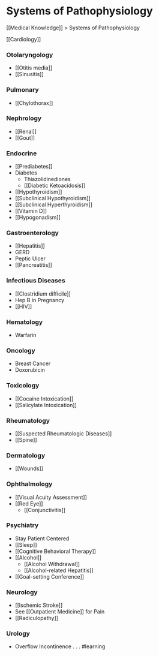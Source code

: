 # Systems of Pathophysiology
[[Medical Knowledge]] > Systems of Pathophysiology

[[Cardiology]]
### Otolaryngology
* [[Otitis media]]
* [[Sinusitis]]
### Pulmonary
* [[Chylothorax]]
### Nephrology
* [[Renal]]
* [[Gout]]
### Endocrine
* [[Prediabetes]]
* Diabetes
	* Thiazolidinediones
	* [[Diabetic Ketoacidosis]]
* [[Hypothyroidism]]
* [[Subclinical Hypothyroidism]]
* [[Subclinical Hyperthyroidism]]
* [[Vitamin D]]
* [[Hypogonadism]]
### Gastroenterology
* [[Hepatitis]]
* GERD
* Peptic Ulcer
* [[Pancreatitis]]
### Infectious Diseases
* [[Clostridium difficile]]
* Hep B in Pregnancy
* [[HIV]]
### Hematology
* Warfarin
### Oncology
* Breast Cancer
* Doxorubicin
### Toxicology
* [[Cocaine Intoxication]]
* [[Salicylate Intoxication]]
### Rheumatology
* [[Suspected Rheumatologic Diseases]]
* [[Spine]]
### Dermatology
* [[Wounds]]
### Ophthalmology
* [[Visual Acuity Assessment]]
* [[Red Eye]]
	* [[Conjunctivitis]]
### Psychiatry
* Stay Patient Centered
* [[Sleep]]
* [[Cognitive Behavioral Therapy]]
* [[Alcohol]]
	* [[Alcohol Withdrawal]]
	* [[Alcohol-related Hepatitis]]
* [[Goal-setting Conference]]
### Neurology
* [[Ischemic Stroke]]
* See [[Outpatient Medicine]] for Pain
* [[Radiculopathy]]
### Urology
* Overflow Incontinence
.
.
.
#learning